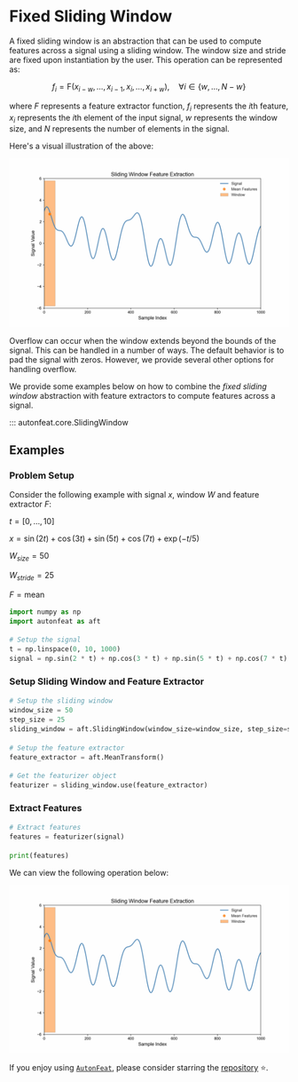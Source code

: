# Fixed Sliding Window

A fixed sliding window is an abstraction that can be used to compute features across a signal using a sliding window. The window size and stride are fixed upon instantiation by the user. This operation can be represented as:

$$
f_{i} = \text{F}(x_{i - w}, \dots, x_{i - 1}, x_{i}, \dots, x_{i + w}), \quad \forall i \in \{w, \dots, N - w\}
$$

where $F$ represents a feature extractor function, $f_{i}$ represents the $i$th feature, $x_{i}$ represents the $i$th element of the input signal, $w$ represents the window size, and $N$ represents the number of elements in the signal.

Here's a visual illustration of the above:

![FixedSlidingWindow](../../assets/fixed_sliding_window_animation.gif)


Overflow can occur when the window extends beyond the bounds of the signal. This can be handled in a number of ways. The default behavior is to pad the signal with zeros. However, we provide several other options for handling overflow.

We provide some examples below on how to combine the *fixed sliding window* abstraction with feature extractors to compute features across a signal.

::: autonfeat.core.SlidingWindow

## Examples

### Problem Setup

Consider the following example with signal $x$, window $W$ and feature extractor $F$:

$t = \left[0, \dots, 10\right]$

$x = \sin(2t) + \cos(3t) + \sin(5t) + \cos(7t) + \exp(-t / 5)$

$W_{size} = 50$

$W_{stride} = 25$

$F = \text{mean}$

```python
import numpy as np
import autonfeat as aft

# Setup the signal
t = np.linspace(0, 10, 1000)
signal = np.sin(2 * t) + np.cos(3 * t) + np.sin(5 * t) + np.cos(7 * t) + np.exp(-t / 5)
```

### Setup Sliding Window and Feature Extractor

```python
# Setup the sliding window
window_size = 50
step_size = 25
sliding_window = aft.SlidingWindow(window_size=window_size, step_size=step_size)

# Setup the feature extractor
feature_extractor = aft.MeanTransform()

# Get the featurizer object
featurizer = sliding_window.use(feature_extractor)
```

### Extract Features

```python
# Extract features
features = featurizer(signal)

print(features)
```

We can view the following operation below:

![FixedSlidingWindow](../../assets/fixed_sliding_window_animation.gif)


If you enjoy using [`AutonFeat`](../../index.md), please consider starring the [repository](https://github.com/autonlab/AutonFeat) ⭐️.